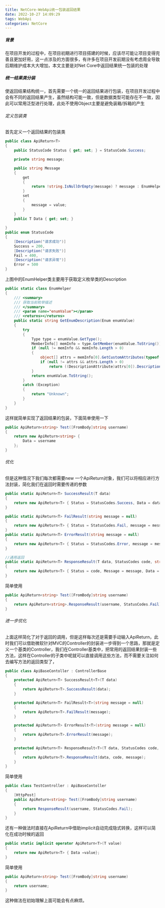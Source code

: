 ```yaml
---
title: NetCore-WebApi统一包装返回结果
date: 2022-10-27 14:09:29
tags: WebApi
categories: NetCore
---
```


##### 背景
在项目开发的过程中，在项目初期进行项目搭建的时候，应该尽可能让项目变得完善且更加好用，这一点涉及的方面很多，有许多在项目开发前期没有考虑周全导致后期维护成本大大增加，本文主要是对Net Core中返回结果统一包装的处理

<!--more-->

##### 统一结果类分装
使返回结果结构统一，首先需要一个统一的返回结果进行包装，在项目开发过程中会有不同的返回结果产生，虽然结构可能一致，但是数据类型可能存在不一致，因此可以常用泛型进行处理，此处不使用Object主要是避免装箱/拆箱的产生

###### 定义包装类
首先定义一个返回结果的包装类
~~~C#
public class ApiReturn<T>
{
    public StatusCode Status { get; set; } = StatusCode.Success;

    private string message;

    public string Message
    {
        get
        {
            return !string.IsNullOrEmpty(message) ? message : EnumHelper.GetEnumDescription(Status);
        }
        set
        {
            message = value;
        }
    }
    public T Data { get; set; }
    
}
public enum StatusCode
{
    [Description("请求成功")]
    Success = 200,
    [Description("请求失败")]
    Fail = 400,
    [Description("请求异常")]
    Error = 500
}

~~~
上图中的EnumHelper类主要用于获取定义枚举类的Description
~~~C#
public static class EnumHelper
{
    /// <summary>
    /// 获取当前枚举描述
    /// </summary>
    /// <param name="enumValue"></param>
    /// <returns></returns>
    public static string GetEnumDescription(Enum enumValue)
    {
        try
        {
            Type type = enumValue.GetType();
            MemberInfo[] memInfo = type.GetMember(enumValue.ToString());
            if (null != memInfo && memInfo.Length > 0)
            {
                object[] attrs = memInfo[0].GetCustomAttributes(typeof(DescriptionAttribute), false);
                if (null != attrs && attrs.Length > 0)
                    return ((DescriptionAttribute)attrs[0]).Description;
            }
            return enumValue.ToString();
        }
        catch (Exception)
        {
            return "Unknown";
        }
    }
}

~~~
这样就简单实现了返回结果的包装，下面简单使用一下
~~~C#
public ApiReturn<string> Test([FromBody]string username)
{
    return new ApiReturn<string> {
        Data = username                
    };
}
~~~
###### 优化
但是这种情况下我们每次都需要new 一个ApiReturn对象，我们可以将相应进行方法封装，简化我们在返回时需要传递的参数
~~~C#
public static ApiReturn<T> SuccessResult(T data) 
{
    return new ApiReturn<T> { Status = StatusCodes.Success, Data = data };
}

public static ApiReturn<T> FailResult(string message = null)
{
    return new ApiReturn<T> { Status = StatusCodes.Fail, message = message };
}
public static ApiReturn<T> ErrorResult(string message = null)
{
    return new ApiReturn<T> { Status = StatusCodes.Error, message = message };
}

//通用返回
public static ApiReturn<T> ResponseResult(T data, StatusCodes code, string message = null)
{
    return new ApiReturn<T> { Status = code, Message = message, Data = data };
}
~~~

简单使用
~~~C#
public ApiReturn<string> Test([FromBody]string username)
{
    return ApiReturn<string>.ResponseResult(username, StatusCodes.Fail);
}
~~~
###### 进一步优化
上面这样简化了对于返回的调用，但是这样每次还是需要手动输入ApiReturn，此时我们可以借助微软针对MVC的Controller的封装进一步得到一个思路，那就是定义一个基类的Controller，我们在Controller基类中，把常用的返回结果封装一些方法，这样在Controller的子类中呢就可以直接调用这些方法，而不需要关注如何去编写方法的返回类型了，
~~~C#
public class ApiBaseContoller : ControllerBase
{
    protected ApiReturn<T> SuccessResult<T>(T data)
    {
        return ApiReturn<T>.SuccessResult(data);
    }

    protected ApiReturn<T> FailResult<T>(string message = null)
    {
        return ApiReturn<T>.FailResult(message);
    }

    protected ApiReturn<T> ErrorResult<T>(string message = null)
    {
        return ApiReturn<T>.ErrorResult(message);
    }

    protected ApiReturn<T> ResponseResult<T>(T data, StatusCodes code, string message = null)
    {
        return ApiReturn<T>.ResponseResult(data, code, message);
    }
}
~~~
简单使用
~~~C#
public class TestController : ApiBaseContoller
{
    [HttpPost]
    public ApiReturn<string> Test([FromBody]string username)
    {
        return ResponseResult(username, StatusCodes.Fail);
    }
}
~~~
还有一种做法时直接在ApiReturn<T>中借助implicit自动完成隐式转换，这样可以简化在成功时候的返回
~~~C#
public static implicit operator ApiReturn<T>(T value)
{
    return new ApiReturn<T> { Data =value};
}
~~~
简单使用
~~~C#
public ApiReturn<string> Test([FromBody]string username)
{
    return username;
}
~~~
这种做法在初始理解上面可能会有点麻烦。